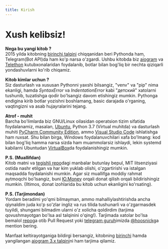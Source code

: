 ```yaml
---
title: Kirish
---
```


# **Xush kelibsiz!**  
**Nega bu yangi kitob ?**  
2015 yilda kitobning [birinchi talqini](https://mastergroosha.github.io/telegram-tutorial/) chiqqanidan beri Pythonda ham, Telegram(Bot API)da ham ko'p narsa o'zgardi. Ushbu kitobda biz [aiogram](https://github.com/aiogram/aiogram) va [Telethon](https://github.com/LonamiWebs/Telethon) kutubxonalaridan foydalanib, botlar bilan bog'liq bir nechta qiziqarli yondashuvlarni ko'rib chiqamiz.

**Kitob kimlar uchun ?**  
Siz dasturlash va xususan Pythonni yaxshi bilsangiz, "venv" va "pip" nima ekanligi, hamda _SyntaxError_ va _IndentationError_ kabi "детский" xatolarni tushunib, tuzatishga qodir bo'lsangiz davom etishingiz mumkin. Pythonga endigina kirib botlar yozishni boshlamang, basic darajada o'rganing, vaqtingizni va asab hujayralarini tejang.

**Atrof - muhit**  
Barcha bo'limlarda biz GNU/Linux oilasidan operatsion tizim sifatida foydalanamiz,
masalan, [Ubuntu](https://ubuntu.com/), Python 3.7 (Virtual muhitda) va dasturlash muhiti
[PyCharm Community Edition](https://www.jetbrains.com/en-us/pycharm/download/), ammo [Visual Studio Code](https://code.visualstudio.com/) ishlatishga ham ruxsat.
Shu bilan birga, Windows foydalanuvchilari xafa bo'lmang: kod bilan bog'liq hamma narsa sizda ham muammolarsiz ishlaydi, lekin systemd kabilarni Ubuntudan [VirtualBox](https://www.virtualbox.org)da foydalanishingiz mumkin.

**P.S. (Muallifdan)**  
Kitob matni va [tegishli repo](https://github.com/metabrozzpy/aiogram-2-guide-uz)dagi manbalar 
butunlay bepul, MIT litsenziyasi ostida nashr etilgan va har kim yuklab olishi, o'zgartirishi va istalgan maqsadda foydalanishi mumkin.
Agar siz muallifga moddiy rahmat aytmoqchi bo'lsangiz, buni [Ю.Money](https://yoomoney.ru/to/41001515922197) orqali donat qilish orqali bildirishingiz mumkin.
(Iltimos, donat izohlarida bu kitob uchun ekanligini ko'rsating).

**P.S. (Tarjimondan)**  
Yordam beradimi yo'qmi bilmayman, ammo mahalliylashtirishda ancha qiynaldim juda ko'p so'zlar ingliz va rus tilida tushunarli va o'zgarmasdek tuyildi, shungami bilmadim ularni o'z xolicha qoldirdim (tarjima qovushmayotgan bo'lsa asl talqinini o'qing!).
Tarjimada xatolar bo'lsa bemalol [repo](https://github.com/metabrozzpy/aiogram-2-guide-uz)ga otib Pull Request yoki [telegram guruh](https://t.me/+Sypp49PZ8Fma1tlW)imizda [@hoosnick](https://t.me/hoosnick)ga mention bering.  

Manfaat keltirayotganiga bildirgi bersangiz, kitobning [birinchi](https://mastergroosha.github.io/telegram-tutorial/) hamda yangilangan [aiogram 3.x talqini](https://mastergroosha.github.io/aiogram-3-guide/)ni ham tarjima qilamiz.
